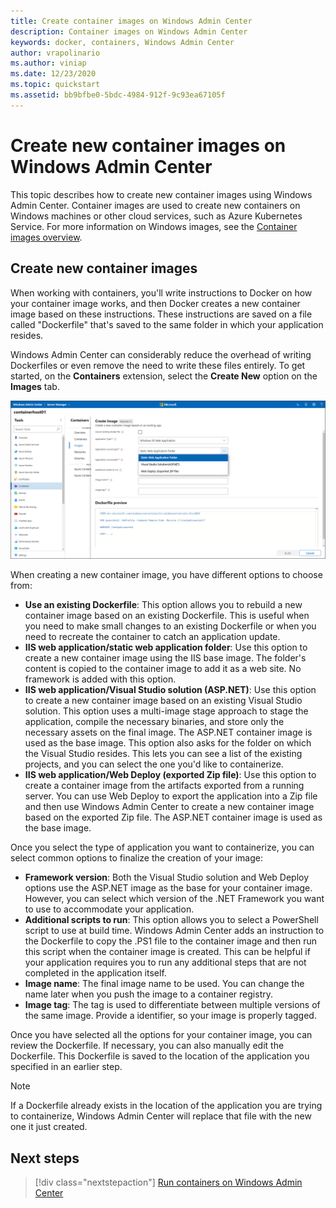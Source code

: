 ```yaml
---
title: Create container images on Windows Admin Center
description: Container images on Windows Admin Center
keywords: docker, containers, Windows Admin Center
author: vrapolinario
ms.author: viniap
ms.date: 12/23/2020
ms.topic: quickstart
ms.assetid: bb9bfbe0-5bdc-4984-912f-9c93ea67105f
---
```

# Create new container images on Windows Admin Center

This topic describes how to create new container images using Windows Admin Center. Container images are used to create new containers on Windows machines or other cloud services, such as Azure Kubernetes Service. For more information on Windows images, see the [Container images overview](../about/index.md#container-images).

## Create new container images

When working with containers, you'll write instructions to Docker on how your container image works, and then Docker creates a new container image based on these instructions. These instructions are saved on a file called "Dockerfile" that's saved to the same folder in which your application resides. 

Windows Admin Center can considerably reduce the overhead of writing Dockerfiles or even remove the need to write these files entirely. To get started, on the **Containers** extension, select the **Create New** option on the **Images** tab.

![Create a new container](./media/wac-create-new.png)

When creating a new container image, you have different options to choose from:

- **Use an existing Dockerfile**: This option allows you to rebuild a new container image based on an existing Dockerfile. This is useful when you need to make small changes to an existing Dockerfile or when you need to recreate the container to catch an application update.
- **IIS web application/static web application folder**: Use this option to create a new container image using the IIS base image. The folder's content is copied to the container image to add it as a web site. No framework is added with this option.
- **IIS web application/Visual Studio solution (ASP.NET)**: Use this option to create a new container image based on an existing Visual Studio solution. This option uses a multi-image stage approach to stage the application, compile the necessary binaries, and store only the necessary assets on the final image. The ASP.NET container image is used as the base image. This option also asks for the folder on which the Visual Studio resides. This lets you can see a list of the existing projects, and you can select the one you'd like to containerize.
- **IIS web application/Web Deploy (exported Zip file)**: Use this option to create a container image from the artifacts exported from a running server. You can use Web Deploy to export the application into a Zip file and then use Windows Admin Center to create a new container image based on the exported Zip file. The ASP.NET container image is used as the base image.

Once you select the type of application you want to containerize, you can select common options to finalize the creation of your image:

- **Framework version**: Both the Visual Studio solution and Web Deploy options use the ASP.NET image as the base for your container image. However, you can select which version of the .NET Framework you want to use to accommodate your application.
- **Additional scripts to run**: This option allows you to select a PowerShell script to use at build time. Windows Admin Center adds an instruction to the Dockerfile to copy the .PS1 file to the container image and then run this script when the container image is created. This can be helpful if your application requires you to run any additional steps that are not completed in the application itself.
- **Image name**: The final image name to be used. You can change the name later when you push the image to a container registry.
- **Image tag**: The tag is used to differentiate between multiple versions of the same image. Provide a identifier, so your image is properly tagged.

Once you have selected all the options for your container image, you can review the Dockerfile. If necessary, you can also manually edit the Dockerfile. This Dockerfile is saved to the location of the application you specified in an earlier step. 

>[!Note]
>If a Dockerfile already exists in the location of the application you are trying to containerize, Windows Admin Center will replace that file with the new one it just created.

## Next steps

> [!div class="nextstepaction"]
> [Run containers on Windows Admin Center](./wac-containers.md)
